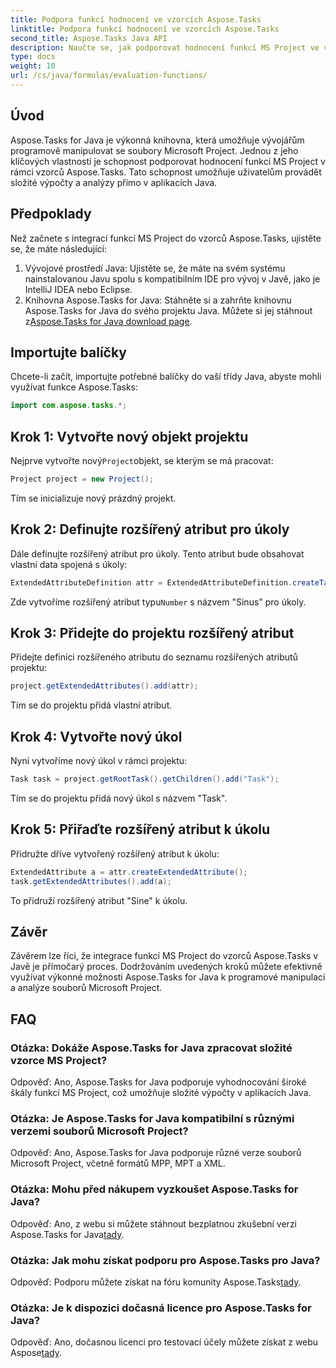 ```yaml
---
title: Podpora funkcí hodnocení ve vzorcích Aspose.Tasks
linktitle: Podpora funkcí hodnocení ve vzorcích Aspose.Tasks
second_title: Aspose.Tasks Java API
description: Naučte se, jak podporovat hodnocení funkcí MS Project ve vzorcích Aspose.Tasks pomocí Javy. Zvyšte svou produktivitu pomocí Aspose.Tasks.
type: docs
weight: 10
url: /cs/java/formulas/evaluation-functions/
---
```


## Úvod
Aspose.Tasks for Java je výkonná knihovna, která umožňuje vývojářům programově manipulovat se soubory Microsoft Project. Jednou z jeho klíčových vlastností je schopnost podporovat hodnocení funkcí MS Project v rámci vzorců Aspose.Tasks. Tato schopnost umožňuje uživatelům provádět složité výpočty a analýzy přímo v aplikacích Java.
## Předpoklady
Než začnete s integrací funkcí MS Project do vzorců Aspose.Tasks, ujistěte se, že máte následující:
1. Vývojové prostředí Java: Ujistěte se, že máte na svém systému nainstalovanou Javu spolu s kompatibilním IDE pro vývoj v Javě, jako je IntelliJ IDEA nebo Eclipse.
2.  Knihovna Aspose.Tasks for Java: Stáhněte si a zahrňte knihovnu Aspose.Tasks for Java do svého projektu Java. Můžete si jej stáhnout z[Aspose.Tasks for Java download page](https://releases.aspose.com/tasks/java/).
## Importujte balíčky
Chcete-li začít, importujte potřebné balíčky do vaší třídy Java, abyste mohli využívat funkce Aspose.Tasks:
```java
import com.aspose.tasks.*;
```

## Krok 1: Vytvořte nový objekt projektu
 Nejprve vytvořte nový`Project`objekt, se kterým se má pracovat:
```java
Project project = new Project();
```
Tím se inicializuje nový prázdný projekt.
## Krok 2: Definujte rozšířený atribut pro úkoly
Dále definujte rozšířený atribut pro úkoly. Tento atribut bude obsahovat vlastní data spojená s úkoly:
```java
ExtendedAttributeDefinition attr = ExtendedAttributeDefinition.createTaskDefinition(CustomFieldType.Number, ExtendedAttributeTask.Number1, "Sine");
```
 Zde vytvoříme rozšířený atribut typu`Number` s názvem "Sinus" pro úkoly.
## Krok 3: Přidejte do projektu rozšířený atribut
Přidejte definici rozšířeného atributu do seznamu rozšířených atributů projektu:
```java
project.getExtendedAttributes().add(attr);
```
Tím se do projektu přidá vlastní atribut.
## Krok 4: Vytvořte nový úkol
Nyní vytvoříme nový úkol v rámci projektu:
```java
Task task = project.getRootTask().getChildren().add("Task");
```
Tím se do projektu přidá nový úkol s názvem "Task".
## Krok 5: Přiřaďte rozšířený atribut k úkolu
Přidružte dříve vytvořený rozšířený atribut k úkolu:
```java
ExtendedAttribute a = attr.createExtendedAttribute();
task.getExtendedAttributes().add(a);
```
To přidruží rozšířený atribut "Sine" k úkolu.

## Závěr
Závěrem lze říci, že integrace funkcí MS Project do vzorců Aspose.Tasks v Javě je přímočarý proces. Dodržováním uvedených kroků můžete efektivně využívat výkonné možnosti Aspose.Tasks for Java k programové manipulaci a analýze souborů Microsoft Project.
## FAQ
### Otázka: Dokáže Aspose.Tasks for Java zpracovat složité vzorce MS Project?
Odpověď: Ano, Aspose.Tasks for Java podporuje vyhodnocování široké škály funkcí MS Project, což umožňuje složité výpočty v aplikacích Java.
### Otázka: Je Aspose.Tasks for Java kompatibilní s různými verzemi souborů Microsoft Project?
Odpověď: Ano, Aspose.Tasks for Java podporuje různé verze souborů Microsoft Project, včetně formátů MPP, MPT a XML.
### Otázka: Mohu před nákupem vyzkoušet Aspose.Tasks for Java?
 Odpověď: Ano, z webu si můžete stáhnout bezplatnou zkušební verzi Aspose.Tasks for Java[tady](https://purchase.aspose.com/buy).
### Otázka: Jak mohu získat podporu pro Aspose.Tasks pro Java?
Odpověď: Podporu můžete získat na fóru komunity Aspose.Tasks[tady](https://forum.aspose.com/c/tasks/15).
### Otázka: Je k dispozici dočasná licence pro Aspose.Tasks for Java?
 Odpověď: Ano, dočasnou licenci pro testovací účely můžete získat z webu Aspose[tady](https://purchase.aspose.com/temporary-license/).